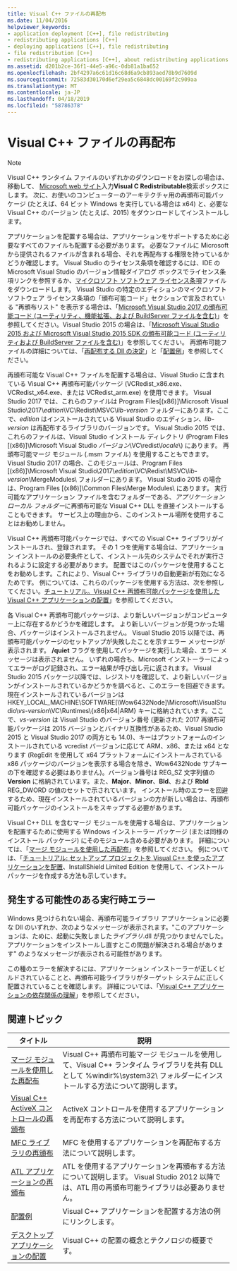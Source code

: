 ```yaml
---
title: Visual C++ ファイルの再配布
ms.date: 11/04/2016
helpviewer_keywords:
- application deployment [C++], file redistributing
- redistributing applications [C++]
- deploying applications [C++], file redistributing
- file redistribution [C++]
- redistributing applications [C++], about redistributing applications
ms.assetid: d201b2ce-36f1-44e5-a96c-0db81a1ba652
ms.openlocfilehash: 2bf4297a6c61d16c68d6a9cb893aed78b9d7609d
ms.sourcegitcommit: 72583d30170d6ef29ea5c6848dc00169f2c909aa
ms.translationtype: MT
ms.contentlocale: ja-JP
ms.lasthandoff: 04/18/2019
ms.locfileid: "58786378"
---
```

# <a name="redistributing-visual-c-files"></a>Visual C++ ファイルの再配布

> [!NOTE]
> Visual C++ ランタイム ファイルのいずれかのダウンロードをお探しの場合は、 移動して、 [Microsoft web サイト](http://www.microsoft.com/)入力**Visual C Redistributable**検索ボックスにします。 次に、お使いのコンピューターのアーキテクチャ用の再頒布可能パッケージ (たとえば、64 ビット Windows を実行している場合は x64) と、必要な Visual C++ のバージョン (たとえば、2015) をダウンロードしてインストールします。

アプリケーションを配置する場合は、アプリケーションをサポートするために必要なすべてのファイルも配置する必要があります。 必要なファイルに Microsoft から提供されるファイルが含まれる場合、それを再配布する権限を持っているかどうか確認します。 Visual Studio のライセンス条項を確認するには、IDE の Microsoft Visual Studio のバージョン情報ダイアログ ボックスでライセンス条項リンクを参照するか、[マイクロソフト ソフトウェア ライセンス条項](https://visualstudio.microsoft.com/license-terms/mlt687465/)ファイルをダウンロードします。 Visual Studio の特定のエディションのマイクロソフト ソフトウェア ライセンス条項の「頒布可能コード」セクションで言及されている "再頒布リスト" を表示する場合は、「[Microsoft Visual Studio 2017 の頒布可能コード (ユーティリティ、機能拡張、および BuildServer ファイルを含む)](/visualstudio/productinfo/2017-redistribution-vs)」を参照してください。Visual Studio 2015 の場合は、「[Microsoft Visual Studio 2015 および Microsoft Visual Studio 2015 SDK の頒布可能コード (ユーティリティおよび BuildServer ファイルを含む)](/visualstudio/productinfo/2015-redistribution-vs)」を参照してください。 再頒布可能ファイルの詳細については、「[再配布する Dll の決定](determining-which-dlls-to-redistribute.md)」と「[配置例](deployment-examples.md)」を参照してください。

再頒布可能な Visual C++ ファイルを配置する場合は、Visual Studio に含まれている Visual C++ 再頒布可能パッケージ (VCRedist\_x86.exe、VCRedist\_x64.exe、または VCRedist\_arm.exe) を使用できます。 Visual Studio 2017 では、これらのファイルは Program Files[(x86)]\\Microsoft Visual Studio\\2017\\_edition_\\VC\\Redist\\MSVC\\_lib-version_ フォルダーにあります。ここで、_edition_ はインストールされている Visual Studio のエディション、_lib-version_ は再配布するライブラリのバージョンです。 Visual Studio 2015 では、これらのファイルは、Visual Studio インストール ディレクトリ (Program Files [(x86)]\Microsoft Visual Studio *バージョン*\VC\redist\\*locale*\\) にあります。 再頒布可能マージ モジュール (.msm ファイル) を使用することもできます。Visual Studio 2017 の場合、このモジュールは、Program Files [(x86)]\\Microsoft Visual Studio\\2017\\_edition_\\VC\\Redist\\MSVC\\_lib-version_\\MergeModules\\ フォルダーにあります。 Visual Studio 2015 の場合は、Program Files [(x86)]\Common Files\Merge Modules\\ にあります。 実行可能なアプリケーション ファイルを含むフォルダーである、*アプリケーション ローカル フォルダー*に再頒布可能な Visual C++ DLL を直接インストールすることもできます。 サービス上の理由から、このインストール場所を使用することはお勧めしません。

Visual C++ 再頒布可能パッケージでは、すべての Visual C++ ライブラリがインストールされ、登録されます。 その 1 つを使用する場合は、アプリケーション インストールの必要条件として、インストール先のシステムでそれが実行されるように設定する必要があります。 配置ではこのパッケージを使用することをお勧めします。これにより、Visual C++ ライブラリの自動更新が有効になるためです。 例については、これらのパッケージを使用する方法は、次を参照してください。[チュートリアル。Visual C++ 再頒布可能パッケージを使用した Visual C++ アプリケーションの配置](deploying-visual-cpp-application-by-using-the-vcpp-redistributable-package.md)」を参照してください。

各 Visual C++ 再頒布可能パッケージは、より新しいバージョンがコンピューター上に存在するかどうかを確認します。 より新しいバージョンが見つかった場合、パッケージはインストールされません。 Visual Studio 2015 以降では、再頒布可能パッケージのセットアップが失敗したことを示すエラー メッセージが表示されます。 **/quiet** フラグを使用してパッケージを実行した場合、エラー メッセージは表示されません。 いずれの場合も、Microsoft インストーラーによってエラーがログ記録され、エラー結果が呼び出し元に返されます。 Visual Studio 2015 パッケージ以降では、レジストリを確認して、より新しいバージョンがインストールされているかどうかを調べると、このエラーを回避できます。 現在インストールされているバージョンは HKEY_LOCAL_MACHINE\SOFTWARE[\Wow6432Node]\Microsoft\VisualStudio\\_vs-version_\VC\Runtimes\\{x86|x64|ARM} キーに格納されています。ここで、_vs-version_ は Visual Studio のバージョン番号 (更新された 2017 再頒布可能パッケージは 2015 バージョンとバイナリ互換性があるため、Visual Studio 2015 と Visual Studio 2017 の両方とも 14.0)、キーはプラットフォームのインストールされている vcredist バージョンに応じて ARM、x86、または x64 となります  (RegEdit を使用して x64 プラットフォームにインストールされている x86 パッケージのバージョンを表示する場合を除き、Wow6432Node サブキーの下を確認する必要はありません)。バージョン番号は REG_SZ 文字列値の **Version** に格納されています。また、**Major**、**Minor**、**Bld**、および **Rbld** REG_DWORD の値のセットで示されています。 インストール時のエラーを回避するため、現在インストールされているバージョンの方が新しい場合は、再頒布可能パッケージのインストールをスキップする必要があります。

Visual C++ DLL を含むマージ モジュールを使用する場合は、アプリケーションを配置するために使用する Windows インストーラー パッケージ (または同様のインストール パッケージ) にそのモジュール含める必要があります。 詳細については、「[マージ モジュールを使用した再配布](redistributing-components-by-using-merge-modules.md)」を参照してください。 例については、「[チュートリアル: セットアップ プロジェクトを Visual C++ を使ったアプリケーションを配置](walkthrough-deploying-a-visual-cpp-application-by-using-a-setup-project.md)、InstallShield Limited Edition を使用して、インストール パッケージを作成する方法も示しています。

## <a name="potential-run-time-errors"></a>発生する可能性のある実行時エラー

Windows 見つけられない場合、再頒布可能ライブラリ アプリケーションに必要な Dll のいずれか、次のようなメッセージが表示されます。"このアプリケーションは、ために、起動に失敗しました*ライブラリ*.dll が見つかりませんでした。 アプリケーションをインストールし直すとこの問題が解決される場合があります" のようなメッセージが表示される可能性があります。

この種のエラーを解決するには、アプリケーション インストーラーが正しくビルドされていることと、再頒布可能ライブラリがターゲット システムに正しく配置されていることを確認します。 詳細については、「[Visual C++ アプリケーションの依存関係の理解](understanding-the-dependencies-of-a-visual-cpp-application.md)」を参照してください。

## <a name="related-topics"></a>関連トピック

|タイトル|説明|
|-----------|-----------------|
|[マージ モジュールを使用した再配布](redistributing-components-by-using-merge-modules.md)|Visual C++ 再頒布可能マージ モジュールを使用して、Visual C++ ランタイム ライブラリを共有 DLL として %windir%\system32\ フォルダーにインストールする方法について説明します。|
|[Visual C++ ActiveX コントロールの再頒布](redistributing-visual-cpp-activex-controls.md)|ActiveX コントロールを使用するアプリケーションを再配布する方法について説明します。|
|[MFC ライブラリの再頒布](redistributing-the-mfc-library.md)|MFC を使用するアプリケーションを再配布する方法について説明します。|
|[ATL アプリケーションの再頒布](redistributing-an-atl-application.md)|ATL を使用するアプリケーションを再頒布する方法について説明します。 Visual Studio 2012 以降では、ATL 用の再頒布可能ライブラリは必要ありません。|
|[配置例](deployment-examples.md)|Visual C++ アプリケーションを配置する方法の例にリンクします。|
|[デスクトップ アプリケーションの配置](deploying-native-desktop-applications-visual-cpp.md)|Visual C++ の配置の概念とテクノロジの概要です。|